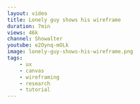 ```yaml
---
layout: video
title: Lonely guy shows his wireframe
duration: 7min
views: 46k
channel: Showalter
youtube: e2Oynq-mOLk
image: lonely-guy-shows-his-wireframe.png
tags:
    - ux
    - canvas
    - wireframing
    - research
    - tutorial
---
```


